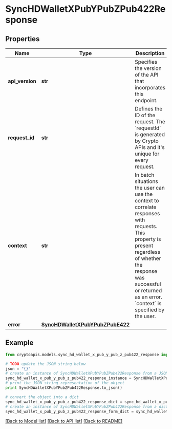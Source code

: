 # SyncHDWalletXPubYPubZPub422Response


## Properties
Name | Type | Description | Notes
------------ | ------------- | ------------- | -------------
**api_version** | **str** | Specifies the version of the API that incorporates this endpoint. | 
**request_id** | **str** | Defines the ID of the request. The &#x60;requestId&#x60; is generated by Crypto APIs and it&#39;s unique for every request. | 
**context** | **str** | In batch situations the user can use the context to correlate responses with requests. This property is present regardless of whether the response was successful or returned as an error. &#x60;context&#x60; is specified by the user. | [optional] 
**error** | [**SyncHDWalletXPubYPubZPubE422**](SyncHDWalletXPubYPubZPubE422.md) |  | 

## Example

```python
from cryptoapis.models.sync_hd_wallet_x_pub_y_pub_z_pub422_response import SyncHDWalletXPubYPubZPub422Response

# TODO update the JSON string below
json = "{}"
# create an instance of SyncHDWalletXPubYPubZPub422Response from a JSON string
sync_hd_wallet_x_pub_y_pub_z_pub422_response_instance = SyncHDWalletXPubYPubZPub422Response.from_json(json)
# print the JSON string representation of the object
print SyncHDWalletXPubYPubZPub422Response.to_json()

# convert the object into a dict
sync_hd_wallet_x_pub_y_pub_z_pub422_response_dict = sync_hd_wallet_x_pub_y_pub_z_pub422_response_instance.to_dict()
# create an instance of SyncHDWalletXPubYPubZPub422Response from a dict
sync_hd_wallet_x_pub_y_pub_z_pub422_response_form_dict = sync_hd_wallet_x_pub_y_pub_z_pub422_response.from_dict(sync_hd_wallet_x_pub_y_pub_z_pub422_response_dict)
```
[[Back to Model list]](../README.md#documentation-for-models) [[Back to API list]](../README.md#documentation-for-api-endpoints) [[Back to README]](../README.md)


